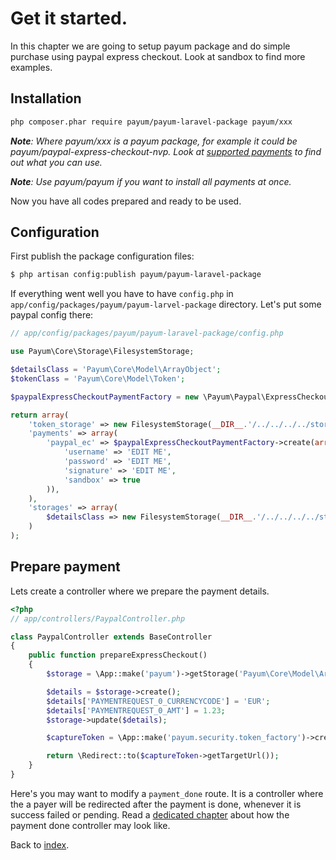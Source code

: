 # Get it started.

In this chapter we are going to setup payum package and do simple purchase using paypal express checkout. 
Look at sandbox to find more examples.

## Installation

```bash
php composer.phar require payum/payum-laravel-package payum/xxx
```

_**Note**: Where payum/xxx is a payum package, for example it could be payum/paypal-express-checkout-nvp. Look at [supported payments](https://github.com/Payum/Core/blob/master/Resources/docs/supported-payments.md) to find out what you can use._

_**Note**: Use payum/payum if you want to install all payments at once._

Now you have all codes prepared and ready to be used.

## Configuration

First publish the package configuration files:

```bash
$ php artisan config:publish payum/payum-laravel-package
```

If everything went well you have to have `config.php` in `app/config/packages/payum/payum-larvel-package` directory. 
Let's put some paypal config there:

```php
// app/config/packages/payum/payum-laravel-package/config.php

use Payum\Core\Storage\FilesystemStorage;

$detailsClass = 'Payum\Core\Model\ArrayObject';
$tokenClass = 'Payum\Core\Model\Token';

$paypalExpressCheckoutPaymentFactory = new \Payum\Paypal\ExpressCheckout\Nvp\PaymentFactory();

return array(
    'token_storage' => new FilesystemStorage(__DIR__.'/../../../../storage/payments', $tokenClass, 'hash'),
    'payments' => array(
        'paypal_ec' => $paypalExpressCheckoutPaymentFactory->create(array(
            'username' => 'EDIT ME',
            'password' => 'EDIT ME',
            'signature' => 'EDIT ME',
            'sandbox' => true
        )),
    ),
    'storages' => array(
        $detailsClass => new FilesystemStorage(__DIR__.'/../../../../storage/payments', $detailsClass),
    )
);
```

## Prepare payment

Lets create a controller where we prepare the payment details.

```php
<?php
// app/controllers/PaypalController.php

class PaypalController extends BaseController
{
	public function prepareExpressCheckout()
	{
        $storage = \App::make('payum')->getStorage('Payum\Core\Model\ArrayObject');

        $details = $storage->create();
        $details['PAYMENTREQUEST_0_CURRENCYCODE'] = 'EUR';
        $details['PAYMENTREQUEST_0_AMT'] = 1.23;
        $storage->update($details);

        $captureToken = \App::make('payum.security.token_factory')->createCaptureToken('paypal_ec', $details, 'payment_done');

        return \Redirect::to($captureToken->getTargetUrl());
	}
}
```

Here's you may want to modify a `payment_done` route. 
It is a controller where the a payer will be redirected after the payment is done, whenever it is success failed or pending. 
Read a [dedicated chapter](payment_done_controller.md) about how the payment done controller may look like.

Back to [index](index.md).
